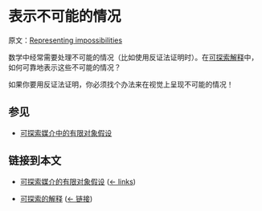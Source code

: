# 表示不可能的情况

原文：[Representing impossibilities](https://wiki.issarice.com/wiki/Representing_impossibilities)

数学中经常需要处理不可能的情况（比如使用反证法证明时）。在[可探索解释](https://wiki.issarice.com/wiki/Explorable_explanation)中，如何可靠地表示这些不可能的情况？

如果你要用反证法证明，你必须找个办法来在视觉上呈现不可能的情况！

## 参见

* [可探索媒介中的有限对象假设](https://wiki.issarice.com/wiki/Finiteness_assumption_in_explorable_media)

## 链接到本文

* [可探索媒介的有限对象假设](https://wiki.issarice.com/wiki/Finiteness_assumption_in_explorable_media) ‎ ([← links](https://wiki.issarice.com/index.php?title=Special:WhatLinksHere&target=Finiteness+assumption+in+explorable+media))

* [可探索的解释](https://wiki.issarice.com/wiki/Explorable_explanation) ‎ ([← 链接](https://wiki.issarice.com/index.php?title=Special:WhatLinksHere&target=Explorable+explanation))